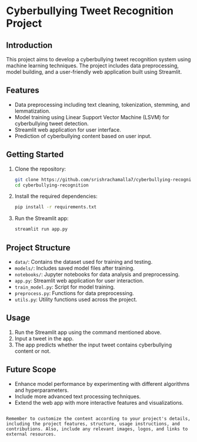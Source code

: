 
# Cyberbullying Tweet Recognition Project



## Introduction

This project aims to develop a cyberbullying tweet recognition system using machine learning techniques. The project includes data preprocessing, model building, and a user-friendly web application built using Streamlit.

## Features

- Data preprocessing including text cleaning, tokenization, stemming, and lemmatization.
- Model training using Linear Support Vector Machine (LSVM) for cyberbullying tweet detection.
- Streamlit web application for user interface.
- Prediction of cyberbullying content based on user input.

## Getting Started

1. Clone the repository:

   ```bash
   git clone https://github.com/srishrachamalla7/cyberbullying-recognition.git
   cd cyberbullying-recognition
   ```

2. Install the required dependencies:

   ```bash
   pip install -r requirements.txt
   ```

3. Run the Streamlit app:

   ```bash
   streamlit run app.py
   ```

## Project Structure

- `data/`: Contains the dataset used for training and testing.
- `models/`: Includes saved model files after training.
- `notebooks/`: Jupyter notebooks for data analysis and preprocessing.
- `app.py`: Streamlit web application for user interaction.
- `train_model.py`: Script for model training.
- `preprocess.py`: Functions for data preprocessing.
- `utils.py`: Utility functions used across the project.

## Usage

1. Run the Streamlit app using the command mentioned above.
2. Input a tweet in the app.
3. The app predicts whether the input tweet contains cyberbullying content or not.

## Future Scope

- Enhance model performance by experimenting with different algorithms and hyperparameters.
- Include more advanced text processing techniques.
- Extend the web app with more interactive features and visualizations.


```

Remember to customize the content according to your project's details, including the project features, structure, usage instructions, and contributions. Also, include any relevant images, logos, and links to external resources.


